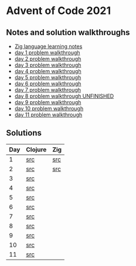 # Advent of Code 2021

## Notes and solution walkthroughs

* [Zig language learning notes](./zig/notes.md)
* [day 1 problem walkthrough](./day01.md)
* [day 2 problem walkthrough](./day02.md)
* [day 3 problem walkthrough](./day03.md)
* [day 4 problem walkthrough](./day04.md)
* [day 5 problem walkthrough](./day05.md)
* [day 6 problem walkthrough](./day06.md)
* [day 7 problem walkthrough](./day07.md)
* [day 8 problem walkthrough UNFINISHED](./day08.md)
* [day 9 problem walkthrough](./day09.md)
* [day 10 problem walkthrough](./day10.md)
* [day 11 problem walkthrough](./day11.md)

## Solutions

| Day | Clojure                                | Zig                        |
|-----|----------------------------------------|----------------------------|
| 1   | [src](./clojure/src/aoc2021/day01.clj) | [src](./zig/src/day01.zig) |
| 2   | [src](./clojure/src/aoc2021/day02.clj) | [src](./zig/src/day02.zig) |
| 3   | [src](./clojure/src/aoc2021/day03.clj) | |
| 4   | [src](./clojure/src/aoc2021/day04.clj) | |
| 5   | [src](./clojure/src/aoc2021/day05.clj) | |
| 6   | [src](./clojure/src/aoc2021/day06.clj) | |
| 7   | [src](./clojure/src/aoc2021/day07.clj) | |
| 8   | [src](./clojure/src/aoc2021/day08.clj) | |
| 9   | [src](./clojure/src/aoc2021/day09.clj) | |
| 10  | [src](./clojure/src/aoc2021/day10.clj) | |
| 11  | [src](./clojure/src/aoc2021/day11.clj) | |
